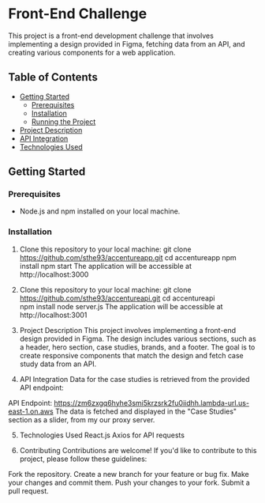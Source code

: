 # Front-End Challenge

This project is a front-end development challenge that involves implementing a design provided in Figma, fetching data from an API, and creating various components for a web application.

## Table of Contents

- [Getting Started](#getting-started)
  - [Prerequisites](#prerequisites)
  - [Installation](#installation)
  - [Running the Project](#running-the-project)
- [Project Description](#project-description)
- [API Integration](#api-integration)
- [Technologies Used](#technologies-used)

## Getting Started

### Prerequisites

- Node.js and npm installed on your local machine.

### Installation

1. Clone  this repository to your local machine:
   git clone https://github.com/sthe93/accentureapp.git
   cd accentureapp 
   npm install
   npm start
   The application will be accessible at http://localhost:3000

2. Clone  this repository to your local machine:
   git clone https://github.com/sthe93/accentureapi.git
   cd accentureapi  
   npm install
   node server.js
   The application will be accessible at http://localhost:3001

3. Project Description
This project involves implementing a front-end design provided in Figma. The design includes various sections, such as a header, hero section, case studies, brands, and a footer. The goal is to create responsive components that match the design and fetch case study data from an API.

4. API Integration
Data for the case studies is retrieved from the provided API endpoint:

API Endpoint: https://zm6zxgq6hyhe3smi5krzsrk2fu0iidhh.lambda-url.us-east-1.on.aws
The data is fetched and displayed in the "Case Studies" section as a slider, from my our proxy server.

5. Technologies Used
React.js
Axios for API requests

6. Contributing
Contributions are welcome! If you'd like to contribute to this project, please follow these guidelines:

Fork the repository.
Create a new branch for your feature or bug fix.
Make your changes and commit them.
Push your changes to your fork.
Submit a pull request.
















